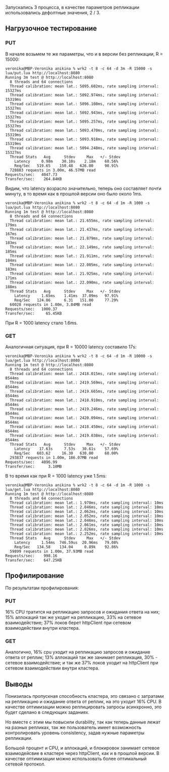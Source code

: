 Запускались 3 процесса, в качестве параметров репликации использовались дефолтные значения, 2 / 3.

## Нагрузочное тестирование

### PUT

В начале возьмем те же параметры, что и в версии без репликации, R = 15000: 

```
veronika@MBP-Veronika anikina % wrk2 -t 8 -c 64 -d 3m -R 15000 -s lua/put.lua http://localhost:8080
Running 3m test @ http://localhost:8080
  8 threads and 64 connections
  Thread calibration: mean lat.: 5095.602ms, rate sampling interval: 15327ms
  Thread calibration: mean lat.: 5092.974ms, rate sampling interval: 15319ms
  Thread calibration: mean lat.: 5096.108ms, rate sampling interval: 15327ms
  Thread calibration: mean lat.: 5092.943ms, rate sampling interval: 15327ms
  Thread calibration: mean lat.: 5095.257ms, rate sampling interval: 15327ms
  Thread calibration: mean lat.: 5093.470ms, rate sampling interval: 15319ms
  Thread calibration: mean lat.: 5093.918ms, rate sampling interval: 15319ms
  Thread calibration: mean lat.: 5094.248ms, rate sampling interval: 15327ms
  Thread Stats   Avg      Stdev     Max   +/- Stdev
    Latency     0.98m    30.10s    2.18m    60.56%
    Req/Sec   519.65    150.48   626.00     90.91%
  728883 requests in 3.00m, 46.57MB read
Requests/sec:   4047.73
Transfer/sec:    264.84KB
```

Видим, что latency возрасло значительно, теперь оно составляет почти минуту, в то время как в 
прошлой версии оно было около 1ms.

```
veronika@MBP-Veronika anikina % wrk2 -t 8 -c 64 -d 1m -R 1000 -s lua/put.lua http://localhost:8080
Running 1m test @ http://localhost:8080
  8 threads and 64 connections
  Thread calibration: mean lat.: 21.655ms, rate sampling interval: 179ms
  Thread calibration: mean lat.: 21.437ms, rate sampling interval: 167ms
  Thread calibration: mean lat.: 21.879ms, rate sampling interval: 183ms
  Thread calibration: mean lat.: 22.149ms, rate sampling interval: 185ms
  Thread calibration: mean lat.: 21.911ms, rate sampling interval: 184ms
  Thread calibration: mean lat.: 22.005ms, rate sampling interval: 183ms
  Thread calibration: mean lat.: 21.925ms, rate sampling interval: 171ms
  Thread calibration: mean lat.: 22.090ms, rate sampling interval: 188ms
  Thread Stats   Avg      Stdev     Max   +/- Stdev
    Latency     1.65ms    1.41ms  37.09ms   97.91%
    Req/Sec   124.86      6.31   151.00     77.29%
  60028 requests in 1.00m, 3.84MB read
Requests/sec:   1000.37
Transfer/sec:     65.45KB
```

При R = 1000 latency стало 1.6ms.

### GET

Аналогичная ситуация, при R = 10000 latency составило 17s:

```
veronika@MBP-Veronika anikina % wrk2 -t 8 -c 64 -d 1m -R 10000 -s lua/get.lua http://localhost:8080
Running 1m test @ http://localhost:8080
  8 threads and 64 connections
  Thread calibration: mean lat.: 2418.015ms, rate sampling interval: 8544ms
  Thread calibration: mean lat.: 2419.569ms, rate sampling interval: 8544ms
  Thread calibration: mean lat.: 2419.665ms, rate sampling interval: 8544ms
  Thread calibration: mean lat.: 2418.910ms, rate sampling interval: 8544ms
  Thread calibration: mean lat.: 2419.246ms, rate sampling interval: 8544ms
  Thread calibration: mean lat.: 2420.094ms, rate sampling interval: 8544ms
  Thread calibration: mean lat.: 2418.450ms, rate sampling interval: 8544ms
  Thread calibration: mean lat.: 2419.038ms, rate sampling interval: 8544ms
  Thread Stats   Avg      Stdev     Max   +/- Stdev
    Latency    17.63s     7.53s   30.61s    57.69%
    Req/Sec   603.62     16.30   630.00     60.00%
  293837 requests in 1.00m, 186.07MB read
Requests/sec:   4896.99
Transfer/sec:      3.10MB
```

В то время как при R = 1000 latency уже 1.5ms:

```
veronika@MBP-Veronika anikina % wrk2 -t 8 -c 64 -d 1m -R 1000 -s lua/get.lua http://localhost:8080
Running 1m test @ http://localhost:8080
  8 threads and 64 connections
  Thread calibration: mean lat.: 1.970ms, rate sampling interval: 10ms
  Thread calibration: mean lat.: 2.046ms, rate sampling interval: 10ms
  Thread calibration: mean lat.: 2.062ms, rate sampling interval: 10ms
  Thread calibration: mean lat.: 2.052ms, rate sampling interval: 10ms
  Thread calibration: mean lat.: 2.046ms, rate sampling interval: 10ms
  Thread calibration: mean lat.: 2.061ms, rate sampling interval: 10ms
  Thread calibration: mean lat.: 2.026ms, rate sampling interval: 10ms
  Thread calibration: mean lat.: 2.252ms, rate sampling interval: 10ms
  Thread Stats   Avg      Stdev     Max   +/- Stdev
    Latency     1.54ms  746.59us  20.96ms   79.08%
    Req/Sec   134.58    134.04     0.89k    92.86%
  59899 requests in 1.00m, 37.93MB read
Requests/sec:    998.16
Transfer/sec:    647.25KB
```

## Профилирование

По результатам профилирования:

### PUT

16% CPU тратится на репликацию запросов и ожидания ответа на них; 
15% аллокаций так же уходит на репликацию, 33% на сетевое взаимодействие;
37% локов берет httpClient при сетевом взаимодействии внутри кластера.

### GET

Аналогично, 16% cpu уходит на репликацию запросов и ожидание ответа от реплик;
13% аллокаций так же занимает репликация, 30% - сетевое взаимодействие;
и так же 37% локов уходит на httpClient при сетевом взаимодействии внутри кластера.

## Выводы

Понизилась пропускная способность кластера, это связано с затратами на репликацию и ожидание ответа 
от реплик, на это уходит 16% CPU. В качестве оптимизации можно реплицировать запросы 
асинхронно, это будет сделано в следующих заданиях.

Но вместе с этим мы повысили durability, так как теперь данные лежат на разных репликах, так же 
пользователь имеет возможность контролировать уровень consistency, задав нужные параметры репликации.

Большой процент и CPU, и аллокаций, и блокировок занимает сетевое взаимодейсвие в кластере через 
httpClient, как и в прошлой версии. В качестве оптимизации можно использовать более оптимальный сетевой протокол.
